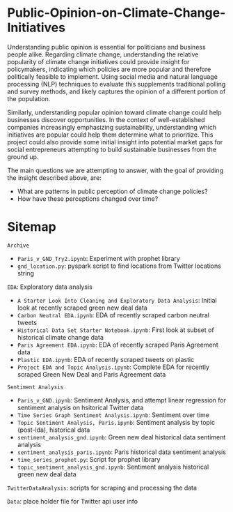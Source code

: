 # Public-Opinion-on-Climate-Change-Initiatives

Understanding public opinion is essential for politicians and business people alike. Regarding climate change, understanding the relative popularity of climate change initiatives could provide insight for policymakers, indicating which policies are more popular and therefore politically feasible to implement. Using social media and natural language processing (NLP) techniques to evaluate this supplements traditional polling and survey methods, and likely captures the opinion of a different portion of the population.

Similarly, understanding popular opinion toward climate change could help businesses discover opportunities. In the context of well-established companies increasingly emphasizing sustainability, understanding which initiatives are popular could help them determine what to prioritize. This project could also provide some initial insight into potential market gaps for social entrepreneurs attempting to build sustainable businesses from the ground up. 

The main questions we are attempting to answer, with the goal of providing the insight described above, are: 
- What are patterns in public perception of climate change policies? 
- How have these perceptions changed over time?

# Sitemap

`Archive`
  - `Paris_v_GND_Try2.ipynb`: Experiment with prophet library
  - `gnd_location.py`: pyspark script to find locations from Twitter locations string
  
`EDA`: Exploratory data analysis
  - `A Starter Look Into Cleaning and Exploratory Data Analysis`: Initial look at recently scraped green new deal data
  - `Carbon Neutral EDA.ipynb`: EDA of recently scraped carbon neutral tweets
  - `Historical Data Set Starter Notebook.ipynb`: First look at subset of historical climate change data
  - `Paris Agreement EDA.ipynb`: EDA of recently scraped Paris Agreement data
  - `Plastic EDA.ipynb`: EDA of recently scraped tweets on plastic
  - `Project EDA and Topic Analysis.ipynb`: Complete EDA for recently scraped Green New Deal and Paris Agreement data
  
`Sentiment Analysis`
  - `Paris_v_GND.ipynb`: Sentiment Analysis, and attempt linear regression for sentiment analysis on hsitorical Twitter data
  - `Time Series Graph Sentiment Analysis.ipynb`: Sentiment over time
  - `Topic Sentiment Analysis, Paris.ipynb`: Sentiment analysis by topic (post-lda), historical data
  - `sentiment_analysis_gnd.ipynb`: Green new deal historical data sentiment analysis
  - `sentiment_analysis_paris.ipynb`: Paris historical data sentiment analysis
  - `time_series_prophet.py`: Script for prophet library
  - `topic_sentiment_analysis_gnd.ipynb`: Sentiment analysis historical green new deal data
  
`TwitterDataAnalysis`: scripts for scraping and processing the data

`Data`: place holder file for Twitter api user info
